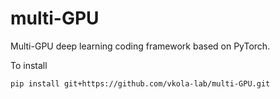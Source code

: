# multi-GPU

Multi-GPU deep learning coding framework based on PyTorch.

To install
```
pip install git+https://github.com/vkola-lab/multi-GPU.git
```
